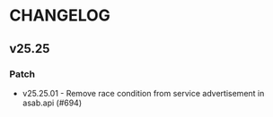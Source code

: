 # CHANGELOG

## v25.25

### Patch
- v25.25.01 - Remove race condition from service advertisement in asab.api (#694)
